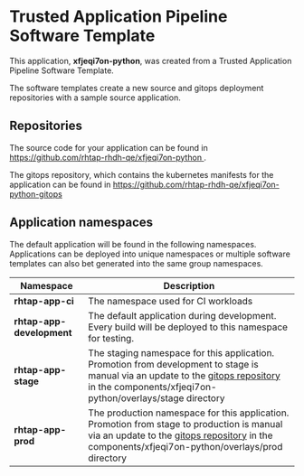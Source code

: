 # Trusted Application Pipeline Software Template

This application, **xfjeqi7on-python**, was created from a Trusted Application Pipeline Software Template.

The software templates create a new source and gitops deployment repositories with a sample source application. 

## Repositories

The source code for your application can be found in [https://github.com/rhtap-rhdh-qe/xfjeqi7on-python ](https://github.com/rhtap-rhdh-qe/xfjeqi7on-python ).
 
The gitops repository, which contains the kubernetes manifests for the application can be found in 
[https://github.com/rhtap-rhdh-qe/xfjeqi7on-python-gitops ](https://github.com/rhtap-rhdh-qe/xfjeqi7on-python-gitops ) 

## Application namespaces 

The default application will be found in the following namespaces. Applications can be deployed into unique namespaces or multiple software templates can also bet generated into the same group namespaces.  

|  Namespace   |  Description   |  
| -------- | -------- |
| **rhtap-app-ci** | The namespace used for CI workloads |
| **rhtap-app-development** | The default application during development. Every build will be deployed to this namespace for testing. |
| **rhtap-app-stage** | The staging namespace for this application. Promotion from development to stage is manual via an update to the [gitops repository](https://github.com/rhtap-rhdh-qe/xfjeqi7on-python-gitops ) in the components/xfjeqi7on-python/overlays/stage directory |
| **rhtap-app-prod** | The production namespace for this application. Promotion from stage to production is manual via an update to the [gitops repository](https://github.com/rhtap-rhdh-qe/xfjeqi7on-python-gitops ) in the components/xfjeqi7on-python/overlays/prod directory |